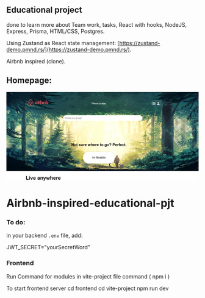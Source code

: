 ## __Educational project__ 

done to learn more about Team work, tasks, React with hooks, NodeJS, Express, Prisma, HTML/CSS, Postgres.

Using Zustand as React state management: [https://zustand-demo.pmnd.rs/](https://zustand-demo.pmnd.rs/).

Airbnb inspired (clone).

## __Homepage:__

![Homepage](airbnb-inspired-app-homepage.png)

# Airbnb-inspired-educational-pjt

### To do:

in your backend `.env` file, add:

JWT_SECRET="yourSecretWord"


### Frontend

Run Command for modules in vite-project file command ( npm i )

To start frontend server cd frontend cd vite-project npm run dev

